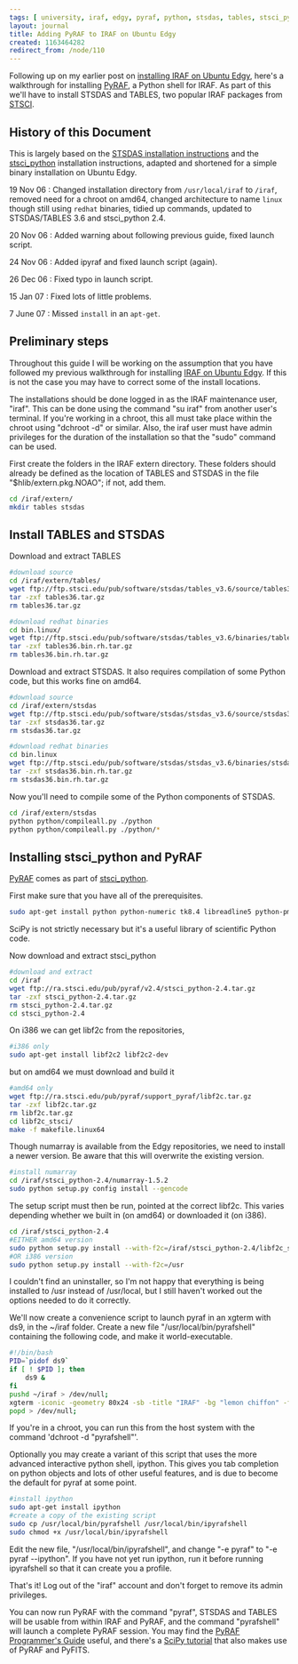 ```yaml
---
tags: [ university, iraf, edgy, pyraf, python, stsdas, tables, stsci_python ]
layout: journal
title: Adding PyRAF to IRAF on Ubuntu Edgy
created: 1163464282
redirect_from: /node/110
---
```

Following up on my earlier post on [installing IRAF on Ubuntu Edgy](/journal/2006-05-11/install_iraf_on_ubuntu_edgy_amd64), here's a walkthrough for installing [PyRAF](http://www.stsci.edu/resources/software_hardware/pyraf), a Python shell for IRAF. As part of this we'll have to install STSDAS and TABLES, two popular IRAF packages from [STSCI](http://www.stsci.edu/resources/software_hardware). <!--break-->

## History of this Document

This is largely based on the [STSDAS installation instructions](http://www.stsci.edu/resources/software_hardware/stsdas/install) and the [stsci_python](http://www.stsci.edu/resources/software_hardware/pyraf/stsci_python/Installation) installation instructions, adapted and shortened for a simple binary installation on Ubuntu Edgy.

19 Nov 06
: Changed installation directory from `/usr/local/iraf` to `/iraf`, removed need for a chroot on amd64, changed architecture to name `linux` though still using `redhat` binaries, tidied up commands, updated to STSDAS/TABLES 3.6 and stsci_python 2.4.

20 Nov 06
: Added warning about following previous guide, fixed launch script.

24 Nov 06
: Added ipyraf and fixed launch script (again).

26 Dec 06
: Fixed typo in launch script.

15 Jan 07
: Fixed lots of little problems.

7 June 07
: Missed `install` in an `apt-get`.

## Preliminary steps

Throughout this guide I will be working on the assumption that you have followed my previous walkthrough for installing [IRAF on Ubuntu Edgy](/journal/2006-05-11/install_iraf_on_ubuntu_edgy_amd64). If this is not the case you may have to correct some of the install locations.

The installations should be done logged in as the IRAF maintenance user, "iraf". This can be done using the command "su iraf" from another user's terminal. If you're working in a chroot, this all must take place within the chroot using "dchroot -d" or similar. Also, the iraf user must have admin privileges for the duration of the installation so that the "sudo" command can be used.

First create the folders in the IRAF extern directory. These folders should already be defined as the location of TABLES and STSDAS in the file "$hlib/extern.pkg.NOAO"; if not, add them.

```bash
cd /iraf/extern/
mkdir tables stsdas
```

## Install TABLES and STSDAS

Download and extract TABLES

```bash
#download source
cd /iraf/extern/tables/
wget ftp://ftp.stsci.edu/pub/software/stsdas/tables_v3.6/source/tables36.tar.gz
tar -zxf tables36.tar.gz
rm tables36.tar.gz

#download redhat binaries
cd bin.linux/
wget ftp://ftp.stsci.edu/pub/software/stsdas/tables_v3.6/binaries/tables36.bin.rh.tar.gz
tar -zxf tables36.bin.rh.tar.gz
rm tables36.bin.rh.tar.gz
```

Download and extract STSDAS. It also requires compilation of some Python code, but this works fine on amd64.

```bash
#download source
cd /iraf/extern/stsdas
wget ftp://ftp.stsci.edu/pub/software/stsdas/stsdas_v3.6/source/stsdas36.tar.gz
tar -zxf stsdas36.tar.gz
rm stsdas36.tar.gz

#download redhat binaries
cd bin.linux
wget ftp://ftp.stsci.edu/pub/software/stsdas/stsdas_v3.6/binaries/stsdas36.bin.rh.tar.gz
tar -zxf stsdas36.bin.rh.tar.gz
rm stsdas36.bin.rh.tar.gz
```

Now you'll need to compile some of the Python components of STSDAS.

```bash
cd /iraf/extern/stsdas
python python/compileall.py ./python
python python/compileall.py ./python/*
```

## Installing stsci_python and PyRAF

[PyRAF](http://www.stsci.edu/resources/software_hardware/pyraf) comes as part of [stsci_python](http://www.stsci.edu/resources/software_hardware/pyraf/stsci_python/current/download).

First make sure that you have all of the prerequisites.

```bash
sudo apt-get install python python-numeric tk8.4 libreadline5 python-pmw python-dev python2.4-scipy
```

SciPy is not strictly necessary but it's a useful library of scientific Python code.

Now download and extract stsci_python

```bash
#download and extract
cd /iraf
wget ftp://ra.stsci.edu/pub/pyraf/v2.4/stsci_python-2.4.tar.gz
tar -zxf stsci_python-2.4.tar.gz
rm stsci_python-2.4.tar.gz
cd stsci_python-2.4
```

On i386 we can get libf2c from the repositories,

```bash
#i386 only
sudo apt-get install libf2c2 libf2c2-dev
```

but on amd64 we must download and build it

```bash
#amd64 only
wget ftp://ra.stsci.edu/pub/pyraf/support_pyraf/libf2c.tar.gz
tar -zxf libf2c.tar.gz
rm libf2c.tar.gz
cd libf2c_stsci/
make -f makefile.linux64
```

Though numarray is available from the Edgy repositories, we need to install a newer version. Be aware that this will overwrite the existing version.

```bash
#install numarray
cd /iraf/stsci_python-2.4/numarray-1.5.2
sudo python setup.py config install --gencode
```

The setup script must then be run, pointed at the correct libf2c. This varies depending whether we built in (on amd64) or downloaded it (on i386).

```bash
cd /iraf/stsci_python-2.4
#EITHER amd64 version
sudo python setup.py install --with-f2c=/iraf/stsci_python-2.4/libf2c_stsci/
#OR i386 version
sudo python setup.py install --with-f2c=/usr
```

I couldn't find an uninstaller, so I'm not happy that everything is being installed to /usr instead of /usr/local, but I still haven't worked out the options needed to do it correctly.

We'll now create a convenience script to launch pyraf in an xgterm with ds9, in the ~/iraf folder. Create a new file "/usr/local/bin/pyrafshell" containing the following code, and make it world-executable.

```bash
#!/bin/bash
PID=`pidof ds9`
if [ ! $PID ]; then
    ds9 &
fi
pushd ~/iraf > /dev/null;
xgterm -iconic -geometry 80x24 -sb -title "IRAF" -bg "lemon chiffon" -fg "black" -e pyraf &
popd > /dev/null;
```

If you're in a chroot, you can run this from the host system with the command 'dchroot -d "pyrafshell"'.

Optionally you may create a variant of this script that uses the more advanced interactive python shell, ipython. This gives you tab completion on python objects and lots of other useful features, and is due to become the default for pyraf at some point.

```bash
#install ipython
sudo apt-get install ipython
#create a copy of the existing script
sudo cp /usr/local/bin/pyrafshell /usr/local/bin/ipyrafshell
sudo chmod +x /usr/local/bin/ipyrafshell
```

Edit the new file, "/usr/local/bin/ipyrafshell", and change "-e pyraf" to "-e pyraf --ipython". If you have not yet run ipython, run it before running ipyrafshell so that it can create you a profile.

That's it! Log out of the "iraf" account and don't forget to remove its admin privileges.

You can now run PyRAF with the command "pyraf", STSDAS and TABLES will be usable from within IRAF and PyRAF, and the command "pyrafshell" will launch a complete PyRAF session. You may find the [PyRAF Programmer's Guide](http://stsdas.stsci.edu/pyraf/doc/pyraf_guide) useful, and there's a [SciPy tutorial](http://www.scipy.org/wikis/topical_software/Tutorial) that also makes use of PyRAF and PyFITS.
